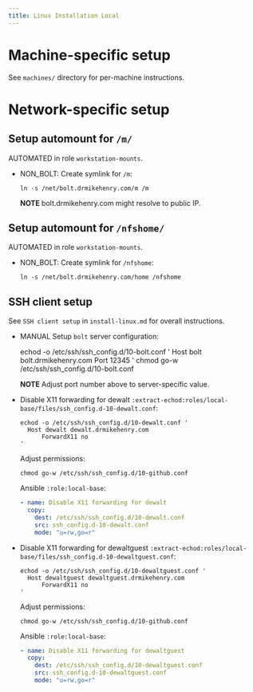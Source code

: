 ```yaml
---
title: Linux Installation Local
---
```


# Machine-specific setup

See `machines/` directory for per-machine instructions.

# Network-specific setup

## Setup automount for `/m/`

AUTOMATED in role `workstation-mounts`.

- NON_BOLT: Create symlink for `/m`:

      ln -s /net/bolt.drmikehenry.com/m /m

  **NOTE** bolt.drmikehenry.com might resolve to public IP.

## Setup automount for `/nfshome/`

AUTOMATED in role `workstation-mounts`.

- NON_BOLT: Create symlink for `/nfshome`:

      ln -s /net/bolt.drmikehenry.com/home /nfshome

## SSH client setup

See `SSH client setup` in `install-linux.md` for overall instructions.

- MANUAL Setup `bolt` server configuration:

    echod -o /etc/ssh/ssh_config.d/10-bolt.conf '
      Host bolt bolt.drmikehenry.com
          Port 12345
    '
    chmod go-w /etc/ssh/ssh_config.d/10-bolt.conf

  **NOTE** Adjust port number above to server-specific value.

- Disable X11 forwarding for dewalt
  `:extract-echod:roles/local-base/files/ssh_config.d-10-dewalt.conf`:

      echod -o /etc/ssh/ssh_config.d/10-dewalt.conf '
        Host dewalt dewalt.drmikehenry.com
            ForwardX11 no
      '

  Adjust permissions:

      chmod go-w /etc/ssh/ssh_config.d/10-github.conf

  Ansible `:role:local-base`:

  ```yaml
  - name: Disable X11 forwarding for dewalt
    copy:
      dest: /etc/ssh/ssh_config.d/10-dewalt.conf
      src: ssh_config.d-10-dewalt.conf
      mode: "u=rw,go=r"
  ```

- Disable X11 forwarding for dewaltguest
  `:extract-echod:roles/local-base/files/ssh_config.d-10-dewaltguest.conf`:

      echod -o /etc/ssh/ssh_config.d/10-dewaltguest.conf '
        Host dewaltguest dewaltguest.drmikehenry.com
            ForwardX11 no
      '

  Adjust permissions:

      chmod go-w /etc/ssh/ssh_config.d/10-github.conf

  Ansible `:role:local-base`:

  ```yaml
  - name: Disable X11 forwarding for dewaltguest
    copy:
      dest: /etc/ssh/ssh_config.d/10-dewaltguest.conf
      src: ssh_config.d-10-dewaltguest.conf
      mode: "u=rw,go=r"
  ```
